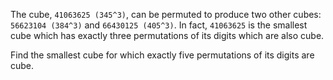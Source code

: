 The cube, `41063625 (345^3)`, can be permuted to produce two other cubes: `56623104 (384^3)` and `66430125 (405^3)`. 
In fact, `41063625` is the smallest cube which has exactly three permutations of its digits which are also cube.

Find the smallest cube for which exactly five permutations of its digits are cube.